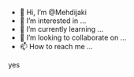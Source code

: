 - 👋 Hi, I’m @Mehdijaki
- 👀 I’m interested in ...
- 🌱 I’m currently learning ...
- 💞️ I’m looking to collaborate on ...
- 📫 How to reach me ...

<!---
Mehdijaki/Mehdijaki is a ✨ special ✨ repository because its `README.md` (this file) appears on your GitHub profile.
You can click the Preview link to take a look at your changes.
-->yes

